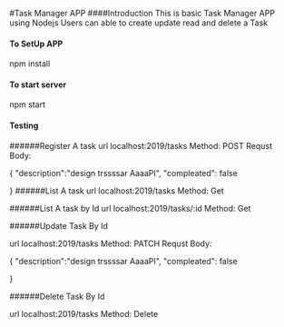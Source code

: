 #Task Manager APP
####Introduction
 This is basic Task Manager APP using Nodejs
 Users can able to create update read and delete a Task
#### To SetUp APP
 npm  install
#### To start server
 npm start
#### Testing
######Register A task
url localhost:2019/tasks
Method: POST
Requst Body:

{
    "description":"design trssssar AaaaPI",
    "compleated": false
    
}
######List A task
url localhost:2019/tasks
Method: Get

######List A task by Id
url localhost:2019/tasks/:id
Method: Get


######Update Task By Id

url localhost:2019/tasks
Method: PATCH
Requst Body:

{
    "description":"design trssssar AaaaPI",
    "compleated": false
    
}

######Delete Task By Id

url localhost:2019/tasks
Method: Delete


